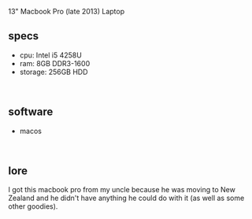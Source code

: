 13" Macbook Pro (late 2013)
Laptop
## specs
- cpu: Intel i5 4258U
- ram: 8GB DDR3-1600
- storage: 256GB HDD

<br>

## software
- macos

<br>

## lore
I got this macbook pro from my uncle because he was moving to New Zealand and he didn't have anything he could do with it (as well as some other goodies).